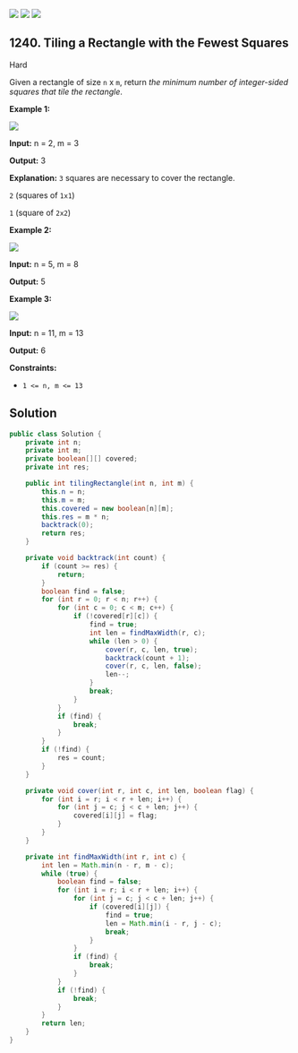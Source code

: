 [![](https://img.shields.io/github/stars/javadev/LeetCode-in-Java?label=Stars&style=flat-square)](https://github.com/javadev/LeetCode-in-Java)
[![](https://img.shields.io/github/forks/javadev/LeetCode-in-Java?label=Fork%20me%20on%20GitHub%20&style=flat-square)](https://github.com/javadev/LeetCode-in-Java/fork)
[![](https://img.shields.io/badge/-LeetCode%20in%20Kotlin-blue?style=flat-square)](https://github.com/javadev/LeetCode-in-Kotlin)

## 1240\. Tiling a Rectangle with the Fewest Squares

Hard

Given a rectangle of size `n` x `m`, return _the minimum number of integer-sided squares that tile the rectangle_.

**Example 1:**

![](https://assets.leetcode.com/uploads/2019/10/17/sample_11_1592.png)

**Input:** n = 2, m = 3

**Output:** 3

**Explanation:** `3` squares are necessary to cover the rectangle. 

`2` (squares of `1x1`) 

`1` (square of `2x2`)

**Example 2:**

![](https://assets.leetcode.com/uploads/2019/10/17/sample_22_1592.png)

**Input:** n = 5, m = 8

**Output:** 5

**Example 3:**

![](https://assets.leetcode.com/uploads/2019/10/17/sample_33_1592.png)

**Input:** n = 11, m = 13

**Output:** 6

**Constraints:**

*   `1 <= n, m <= 13`

## Solution

```java
public class Solution {
    private int n;
    private int m;
    private boolean[][] covered;
    private int res;

    public int tilingRectangle(int n, int m) {
        this.n = n;
        this.m = m;
        this.covered = new boolean[n][m];
        this.res = m * n;
        backtrack(0);
        return res;
    }

    private void backtrack(int count) {
        if (count >= res) {
            return;
        }
        boolean find = false;
        for (int r = 0; r < n; r++) {
            for (int c = 0; c < m; c++) {
                if (!covered[r][c]) {
                    find = true;
                    int len = findMaxWidth(r, c);
                    while (len > 0) {
                        cover(r, c, len, true);
                        backtrack(count + 1);
                        cover(r, c, len, false);
                        len--;
                    }
                    break;
                }
            }
            if (find) {
                break;
            }
        }
        if (!find) {
            res = count;
        }
    }

    private void cover(int r, int c, int len, boolean flag) {
        for (int i = r; i < r + len; i++) {
            for (int j = c; j < c + len; j++) {
                covered[i][j] = flag;
            }
        }
    }

    private int findMaxWidth(int r, int c) {
        int len = Math.min(n - r, m - c);
        while (true) {
            boolean find = false;
            for (int i = r; i < r + len; i++) {
                for (int j = c; j < c + len; j++) {
                    if (covered[i][j]) {
                        find = true;
                        len = Math.min(i - r, j - c);
                        break;
                    }
                }
                if (find) {
                    break;
                }
            }
            if (!find) {
                break;
            }
        }
        return len;
    }
}
```